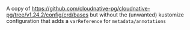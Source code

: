 A copy of https://github.com/cloudnative-pg/cloudnative-pg/tree/v1.24.2/config/crd/bases but without the (unwanted) kustomize configuration that adds a `varReference` for `metadata/annotations`
